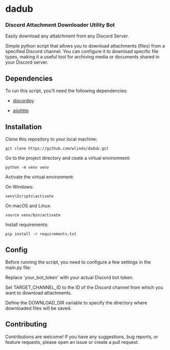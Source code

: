 # **dadub**
### Discord Attachment Downloader Utility Bot

Easily download any attatchment from any Discord Server.

Simple python script that allows you to download attachments (files) from a specified Discord channel. You can configure it to download specific file types, making it a useful tool for archiving media or documents shared in your Discord server.

## Dependencies

To run this script, you'll need the following dependencies:

- [discordpy](https://discordpy.readthedocs.io/en/latest/index.html#)

- [aiiohttp](https://docs.aiohttp.org)

## Installation

Clone this repository to your local machine:

```
git clone https://github.com/wlinds/dadub.git
```

Go to the project directory and ceate a virtual environment:

```
python -m venv venv
```

Activate the virtual environment:

On Windows:

```
venv\Scripts\activate
```

On macOS and Linux:

```
source venv/bin/activate
```

Install requirements:
```
pip install -r requirements.txt
```

## Config


Before running the script, you need to configure a few settings in the main.py file:

Replace 'your_bot_token' with your actual Discord bot token.

Set TARGET_CHANNEL_ID to the ID of the Discord channel from which you want to download attachments.


Define the DOWNLOAD_DIR variable to specify the directory where downloaded files will be saved.

## Contributing

Contributions are welcome! If you have any suggestions, bug reports, or feature requests, please open an issue or create a pull request.